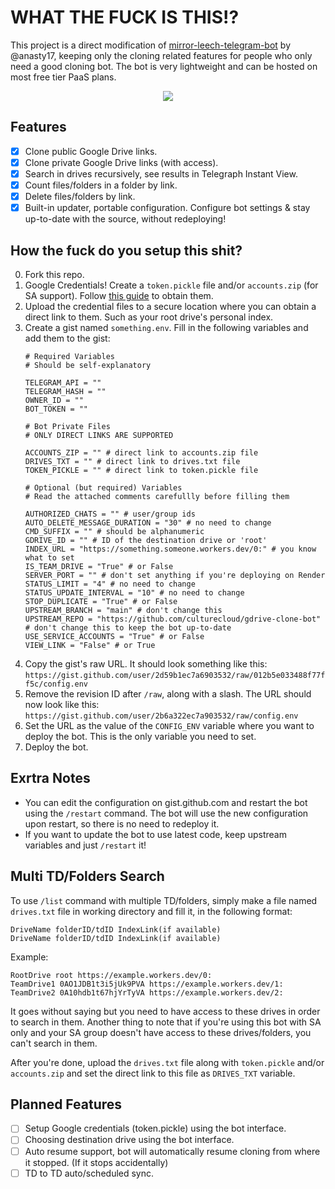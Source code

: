 # WHAT THE FUCK IS THIS!?

This project is a direct modification of [mirror-leech-telegram-bot](https://github.com/anasty17/mirror-leech-telegram-bot) by @anasty17, keeping only the cloning related features for people who only need a good cloning bot. The bot is very lightweight and can be hosted on most free tier PaaS plans.
<p align="center"><img src="https://i.ibb.co/MnqNByY/Screenshot-20230128-090728-Nekogram.png" /></p>

## Features
- [x] Clone public Google Drive links.
- [x] Clone private Google Drive links (with access).
- [x] Search in drives recursively, see results in Telegraph Instant View.
- [x] Count files/folders in a folder by link.
- [x] Delete files/folders by link.
- [x] Built-in updater, portable configuration. Configure bot settings & stay up-to-date with the source, without redeploying!

## How the fuck do you setup this shit?
0. Fork this repo.
1. Google Credentials! Create a `token.pickle` file and/or `accounts.zip` (for SA support). Follow [this guide](https://github.com/weebzone/WZML/wiki/Deployment#getting-google-oauth-api-credential-file-and-tokenpickle) to obtain them.
2. Upload the credential files to a secure location where you can obtain a direct link to them. Such as your root drive's personal index.
3. Create a gist named `something.env`. Fill in the following variables and add them to the gist:
    ```
    # Required Variables
    # Should be self-explanatory
    
    TELEGRAM_API = ""
    TELEGRAM_HASH = ""
    OWNER_ID = ""
    BOT_TOKEN = ""
    
    # Bot Private Files
    # ONLY DIRECT LINKS ARE SUPPORTED
    
    ACCOUNTS_ZIP = "" # direct link to accounts.zip file
    DRIVES_TXT = "" # direct link to drives.txt file
    TOKEN_PICKLE = "" # direct link to token.pickle file
    
    # Optional (but required) Variables
    # Read the attached comments carefullly before filling them
    
    AUTHORIZED_CHATS = "" # user/group ids
    AUTO_DELETE_MESSAGE_DURATION = "30" # no need to change
    CMD_SUFFIX = "" # should be alphanumeric
    GDRIVE_ID = "" # ID of the destination drive or 'root'
    INDEX_URL = "https://something.someone.workers.dev/0:" # you know what to set
    IS_TEAM_DRIVE = "True" # or False
    SERVER_PORT = "" # don't set anything if you're deploying on Render
    STATUS_LIMIT = "4" # no need to change
    STATUS_UPDATE_INTERVAL = "10" # no need to change
    STOP_DUPLICATE = "True" # or False
    UPSTREAM_BRANCH = "main" # don't change this
    UPSTREAM_REPO = "https://github.com/culturecloud/gdrive-clone-bot" # don't change this to keep the bot up-to-date
    USE_SERVICE_ACCOUNTS = "True" # or False
    VIEW_LINK = "False" # or True
    ```
5. Copy the gist's raw URL. It should look something like this:
    `https://gist.github.com/user/2d59b1ec7a6903532/raw/012b5e033488f77ff5c/config.env`
6. Remove the revision ID after `/raw`, along with a slash. The URL should now look like this:
    `https://gist.github.com/user/2b6a322ec7a903532/raw/config.env`
7. Set the URL as the value of the `CONFIG_ENV` variable where you want to deploy the bot. This is the only variable you need to set.
8. Deploy the bot.

## Exrtra Notes
- You can edit the configuration on gist.github.com and restart the bot using the `/restart` command. The bot will use the new configuration upon restart, so there is no need to redeploy it.
- If you want to update the bot to use latest code, keep upstream variables and just `/restart` it!

## Multi TD/Folders Search
To use `/list` command with multiple TD/folders, simply make a file named `drives.txt` file in working directory and fill it, in the following format:
```
DriveName folderID/tdID IndexLink(if available)
DriveName folderID/tdID IndexLink(if available)
```
Example:
```
RootDrive root https://example.workers.dev/0:
TeamDrive1 0AO1JDB1t3i5jUk9PVA https://example.workers.dev/1:
TeamDrive2 0A10hdb1t67hjYrTyVA https://example.workers.dev/2:
```
It goes without saying but you need to have access to these drives in order to search in them. Another thing to note that if you're using this bot with SA only and your SA group doesn't have access to these drives/folders, you can't search in them.

After you're done, upload the `drives.txt` file along with `token.pickle` and/or `accounts.zip` and set the direct link to this file as `DRIVES_TXT` variable.

## Planned Features
- [ ] Setup Google credentials (token.pickle) using the bot interface.
- [ ] Choosing destination drive using the bot interface.
- [ ] Auto resume support, bot will automatically resume cloning from where it stopped. (If it stops accidentally)
- [ ] TD to TD auto/scheduled sync.
